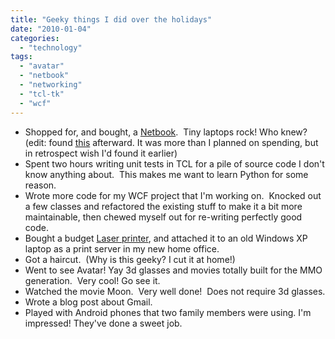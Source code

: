```yaml
---
title: "Geeky things I did over the holidays"
date: "2010-01-04"
categories: 
  - "technology"
tags: 
  - "avatar"
  - "netbook"
  - "networking"
  - "tcl-tk"
  - "wcf"
---
```


- Shopped for, and bought, a [Netbook](http://paymentnetworks.wordpress.com/2009/12/31/holiday-tech-project-new-netbook/).  Tiny laptops rock! Who knew? (edit: found [this](http://netbooked.net/netbook-reviews/review/11.6-acer-aspire-as1410-celeron-su2300-review/) afterward. It was more than I planned on spending, but in retrospect wish I'd found it earlier)
- Spent two hours writing unit tests in TCL for a pile of source code I don't know anything about.  This makes me want to learn Python for some reason.
- Wrote more code for my WCF project that I'm working on.  Knocked out a few classes and refactored the existing stuff to make it a bit more maintainable, then chewed myself out for re-writing perfectly good code.
- Bought a budget [Laser printer](http://www.okidata.com/mkt/html/nf/MFP.php?sku=MB200MFPSeries), and attached it to an old Windows XP laptop as a print server in my new home office.
- Got a haircut.  (Why is this geeky? I cut it at home!)
- Went to see Avatar! Yay 3d glasses and movies totally built for the MMO generation.  Very cool! Go see it.
- Watched the movie Moon.  Very well done!  Does not require 3d glasses.
- Wrote a blog post about Gmail.
- Played with Android phones that two family members were using. I'm impressed! They've done a sweet job.
